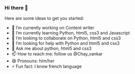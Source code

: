 ### Hi there 👋


Here are some ideas to get you started:

- 🔭 I’m currently working on Content writer
- 🌱 I’m currently learning Python, html5, css3 and Javascript
- 👯 I’m looking to collaborate on Python, html5 and css3 
- 🤔 I’m looking for help with Python and html5 and css3
- 💬 Ask me about python, html5 and css3
- 📫 How to reach me: follow us @Chay_vankar
- 😄 Pronouns: him/her
- ⚡ Fun fact: I know french language
